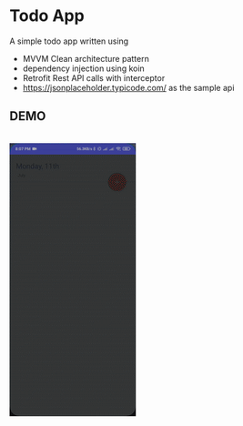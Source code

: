 # Todo App
A simple todo app written using 
- MVVM Clean architecture pattern 
- dependency injection using koin
- Retrofit Rest API calls with interceptor
- https://jsonplaceholder.typicode.com/ as the sample api


## DEMO
<br>
<img src="demo_gif.gif" width="222" height="480"/>
